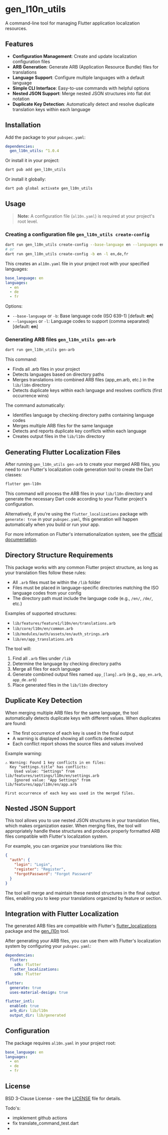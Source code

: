 # gen_l10n_utils

A command-line tool for managing Flutter application localization resources.

## Features

- **Configuration Management**: Create and update localization configuration files
- **ARB Generation**: Generate ARB (Application Resource Bundle) files for translations
- **Language Support**: Configure multiple languages with a default language
- **Simple CLI Interface**: Easy-to-use commands with helpful options
- **Nested JSON Support**: Merge nested JSON structures into flat dot notation
- **Duplicate Key Detection**: Automatically detect and resolve duplicate translation keys within each language

## Installation

Add the package to your `pubspec.yaml`:

```yaml
dependencies:
  gen_l10n_utils: ^1.0.4
```

Or install it in your project:

```bash
dart pub add gen_l10n_utils
```

Or install it globally:

```bash
dart pub global activate gen_l10n_utils
```

## Usage

> **Note:** A configuration file (`al10n.yaml`) is required at your project's root level.

### Creating a configuration file `gen_l10n_utils create-config`

```bash
dart run gen_l10n_utils create-config --base-language en --languages en,de,fr
# or
dart run gen_l10n_utils create-config -b en -l en,de,fr
```

This creates an `al10n.yaml` file in your project root with your specified languages:

```yaml
base_language: en
languages:
  - en
  - de
  - fr
```

Options:
- `--base-language` or `-b`: Base language code (ISO 639-1) [default: **en**]
- `--languages` or `-l`: Language codes to support (comma separated) [default: **en**]

### Generating ARB files `gen_l10n_utils gen-arb`

```bash
dart run gen_l10n_utils gen-arb
```

This command:
- Finds all .arb files in your project
- Detects languages based on directory paths
- Merges translations into combined ARB files (app_en.arb, etc.) in the `lib/l10n` directory
- Detects duplicate keys within each language and resolves conflicts (first occurrence wins)

The command automatically:
- Identifies language by checking directory paths containing language codes
- Merges multiple ARB files for the same language
- Detects and reports duplicate key conflicts within each language
- Creates output files in the `lib/l10n` directory

## Generating Flutter Localization Files

After running `gen_l10n_utils gen-arb` to create your merged ARB files, you need to run Flutter's localization code generation tool to create the Dart classes:

```bash
flutter gen-l10n
```

This command will process the ARB files in your `lib/l10n` directory and generate the necessary Dart code according to your Flutter project's configuration.

Alternatively, if you're using the `flutter_localizations` package with `generate: true` in your `pubspec.yaml`, this generation will happen automatically when you build or run your app.

For more information on Flutter's internationalization system, see the [official documentation](https://docs.flutter.dev/development/accessibility-and-localization/internationalization).

## Directory Structure Requirements

This package works with any common Flutter project structure, as long as your translation files follow these rules:

- All `.arb` files must be within the `/lib` folder
- Files must be placed in language-specific directories matching the ISO language codes from your config
- The directory path must include the language code (e.g., `/en/`, `/de/`, etc.)

Examples of supported structures:
- `lib/features/feature1/l10n/en/translations.arb`
- `lib/core/l10n/en/common.arb`
- `lib/modules/auth/assets/en/auth_strings.arb`
- `lib/en/app_translations.arb`

The tool will:
1. Find all `.arb` files under `/lib`
2. Determine the language by checking directory paths
3. Merge all files for each language
4. Generate combined output files named `app_[lang].arb` (e.g., `app_en.arb`, `app_de.arb`)
5. Place generated files in the `lib/l10n` directory

## Duplicate Key Detection

When merging multiple ARB files for the same language, the tool automatically detects duplicate keys with different values. When duplicates are found:

- The first occurrence of each key is used in the final output
- A warning is displayed showing all conflicts detected
- Each conflict report shows the source files and values involved

Example warning:
```
⚠️ Warning: Found 1 key conflicts in en files:
  Key "settings.title" has conflicts:
    Used value: "Settings" from lib/features/settings/l10n/en/settings.arb
    Ignored value: "App Settings" from lib/features/app/l10n/en/app.arb

First occurrence of each key was used in the merged files.
```

## Nested JSON Support

This tool allows you to use nested JSON structures in your translation files, which makes organization easier. When merging files, the tool will appropriately handle these structures and produce properly formatted ARB files compatible with Flutter's localization system.

For example, you can organize your translations like this:

```json
{
  "auth": {
    "login": "Login",
    "register": "Register",
    "forgotPassword": "Forgot Password"
  }
}
```

The tool will merge and maintain these nested structures in the final output files, enabling you to keep your translations organized by feature or section.

## Integration with Flutter Localization

The generated ARB files are compatible with Flutter's [flutter_localizations](https://api.flutter.dev/flutter/flutter_localizations/flutter_localizations-library.html) package and the [gen_l10n](https://pub.dev/packages/intl_translation) tool.

After generating your ARB files, you can use them with Flutter's localization system by configuring your `pubspec.yaml`:

```yaml
dependencies:
  flutter:
    sdk: flutter
  flutter_localizations:
    sdk: flutter

flutter:
  generate: true
  uses-material-design: true

flutter_intl:
  enabled: true
  arb_dir: lib/l10n
  output_dir: lib/generated
```

## Configuration

The package requires `al10n.yaml` in your project root:

```yaml
base_language: en
languages:
  - en
  - de
  - fr
```

## License

BSD 3-Clause License - see the [LICENSE](LICENSE) file for details.

Todo's:

- impklement github actions
- fix translate_command_test.dart
- 